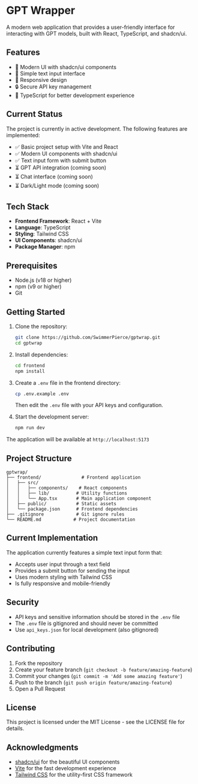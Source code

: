 # GPT Wrapper

A modern web application that provides a user-friendly interface for interacting with GPT models, built with React, TypeScript, and shadcn/ui.

## Features

- 🎨 Modern UI with shadcn/ui components
- 💬 Simple text input interface
- 📱 Responsive design
- 🔒 Secure API key management
- 🎯 TypeScript for better development experience

## Current Status

The project is currently in active development. The following features are implemented:

- ✅ Basic project setup with Vite and React
- ✅ Modern UI components with shadcn/ui
- ✅ Text input form with submit button
- ⏳ GPT API integration (coming soon)
- ⏳ Chat interface (coming soon)
- ⏳ Dark/Light mode (coming soon)

## Tech Stack

- **Frontend Framework**: React + Vite
- **Language**: TypeScript
- **Styling**: Tailwind CSS
- **UI Components**: shadcn/ui
- **Package Manager**: npm

## Prerequisites

- Node.js (v18 or higher)
- npm (v9 or higher)
- Git

## Getting Started

1. Clone the repository:
   ```bash
   git clone https://github.com/SwimmerPierce/gptwrap.git
   cd gptwrap
   ```

2. Install dependencies:
   ```bash
   cd frontend
   npm install
   ```

3. Create a `.env` file in the frontend directory:
   ```bash
   cp .env.example .env
   ```
   Then edit the `.env` file with your API keys and configuration.

4. Start the development server:
   ```bash
   npm run dev
   ```

The application will be available at `http://localhost:5173`

## Project Structure

```
gptwrap/
├── frontend/               # Frontend application
│   ├── src/
│   │   ├── components/    # React components
│   │   ├── lib/          # Utility functions
│   │   └── App.tsx       # Main application component
│   ├── public/           # Static assets
│   └── package.json      # Frontend dependencies
├── .gitignore            # Git ignore rules
└── README.md            # Project documentation
```

## Current Implementation

The application currently features a simple text input form that:
- Accepts user input through a text field
- Provides a submit button for sending the input
- Uses modern styling with Tailwind CSS
- Is fully responsive and mobile-friendly

## Security

- API keys and sensitive information should be stored in the `.env` file
- The `.env` file is gitignored and should never be committed
- Use `api_keys.json` for local development (also gitignored)

## Contributing

1. Fork the repository
2. Create your feature branch (`git checkout -b feature/amazing-feature`)
3. Commit your changes (`git commit -m 'Add some amazing feature'`)
4. Push to the branch (`git push origin feature/amazing-feature`)
5. Open a Pull Request

## License

This project is licensed under the MIT License - see the LICENSE file for details.

## Acknowledgments

- [shadcn/ui](https://ui.shadcn.com/) for the beautiful UI components
- [Vite](https://vitejs.dev/) for the fast development experience
- [Tailwind CSS](https://tailwindcss.com/) for the utility-first CSS framework
